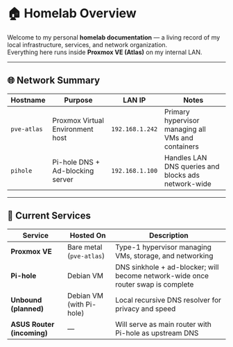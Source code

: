 # 🏠 Homelab Overview

Welcome to my personal **homelab documentation** — a living record of my local infrastructure, services, and network organization.  
Everything here runs inside **Proxmox VE (Atlas)** on my internal LAN.

---

## 🌐 Network Summary

| Hostname | Purpose | LAN IP | Notes |
|-----------|----------|--------|-------|
| `pve-atlas` | Proxmox Virtual Environment host | `192.168.1.242` | Primary hypervisor managing all VMs and containers |
| `pihole` | Pi-hole DNS + Ad-blocking server | `192.168.1.100` | Handles LAN DNS queries and blocks ads network-wide |

---

## 🧠 Current Services

| Service | Hosted On | Description |
|----------|------------|-------------|
| **Proxmox VE** | Bare metal (`pve-atlas`) | Type-1 hypervisor managing VMs, storage, and networking |
| **Pi-hole** | Debian VM | DNS sinkhole + ad-blocker; will become network-wide once router swap is complete |
| **Unbound (planned)** | Debian VM (with Pi-hole) | Local recursive DNS resolver for privacy and speed |
| **ASUS Router (incoming)** | — | Will serve as main router with Pi-hole as upstream DNS |
